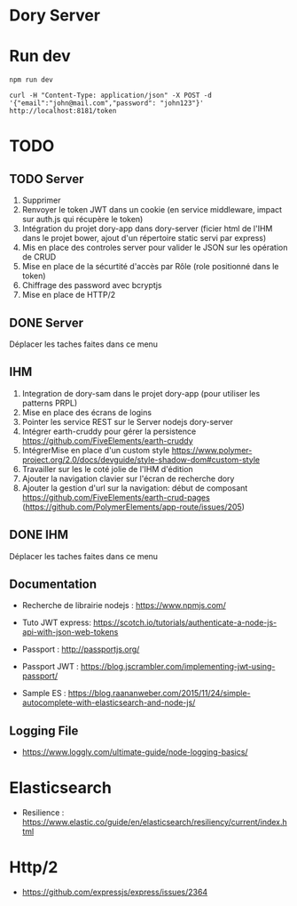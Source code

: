 # Dory Server

# Run dev 

```shall
npm run dev
```

```
curl -H "Content-Type: application/json" -X POST -d '{"email":"john@mail.com","password": "john123"}'  http://localhost:8181/token
```

# TODO
## TODO Server
1. Supprimer 
1. Renvoyer le token JWT dans un cookie (en service middleware, impact sur auth.js qui récupère le token)
1. Intégration du projet dory-app dans dory-server (ficier html de l'IHM dans le projet bower, ajout d'un répertoire static servi par express)
1. Mis en place des controles server pour valider le JSON sur les opération de CRUD
1. Mise en place de la sécurtité d'accès par Rôle (role positionné dans le token)
1. Chiffrage des password avec bcryptjs
1. Mise en place de HTTP/2

## DONE Server
Déplacer les taches faites dans ce menu

## IHM
1. Integration de dory-sam dans le projet dory-app (pour utiliser les patterns PRPL)
1. Mise en place des écrans de logins
1. Pointer les service REST sur le Server nodejs dory-server
1. Intégrer earth-cruddy pour gérer la persistence  https://github.com/FiveElements/earth-cruddy
1. IntégrerMise en place d'un custom style https://www.polymer-project.org/2.0/docs/devguide/style-shadow-dom#custom-style
1. Travailler sur les le coté jolie de l'IHM d'édition
1. Ajouter la navigation clavier sur l'écran de recherche dory
1. Ajouter la gestion d'url sur la navigation: début de composant https://github.com/FiveElements/earth-crud-pages (https://github.com/PolymerElements/app-route/issues/205)

## DONE IHM
Déplacer les taches faites dans ce menu

## Documentation

* Recherche de librairie nodejs : https://www.npmjs.com/
* Tuto JWT express:  https://scotch.io/tutorials/authenticate-a-node-js-api-with-json-web-tokens


* Passport : http://passportjs.org/
* Passport JWT : https://blog.jscrambler.com/implementing-jwt-using-passport/
 
* Sample ES : https://blog.raananweber.com/2015/11/24/simple-autocomplete-with-elasticsearch-and-node-js/
 
## Logging File
* https://www.loggly.com/ultimate-guide/node-logging-basics/


# Elasticsearch

* Resilience : https://www.elastic.co/guide/en/elasticsearch/resiliency/current/index.html

# Http/2
* https://github.com/expressjs/express/issues/2364